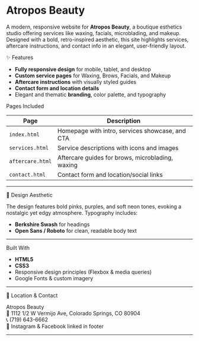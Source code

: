 # Atropos Beauty

A modern, responsive website for **Atropos Beauty**, a boutique esthetics studio offering services like waxing, facials, microblading, and makeup. Designed with a bold, retro-inspired aesthetic, this site highlights services, aftercare instructions, and contact info in an elegant, user-friendly layout.


✨ Features

- **Fully responsive design** for mobile, tablet, and desktop
- **Custom service pages** for Waxing, Brows, Facials, and Makeup
- **Aftercare instructions** with visually styled guides
- **Contact form and location details**
- Elegant and thematic **branding**, color palette, and typography

Pages Included

| Page        | Description                                         |
|-------------|-----------------------------------------------------|
| `index.html`    | Homepage with intro, services showcase, and CTA |
| `services.html` | Service descriptions with icons and images       |
| `aftercare.html`| Aftercare guides for brows, microblading, waxing |
| `contact.html`  | Contact form and location/social links           |

---

🎨 Design Aesthetic

The design features bold pinks, purples, and soft neon tones, evoking a nostalgic yet edgy atmosphere. Typography includes:
- **Berkshire Swash** for headings
- **Open Sans / Roboto** for clean, readable body text

---

Built With

- **HTML5**
- **CSS3**
- Responsive design principles (Flexbox & media queries)
- Google Fonts & custom imagery

---

📍 Location & Contact

Atropos Beauty  
📍 1112 1/2 W Vermijo Ave, Colorado Springs, CO 80904  
📞 (719) 643-6662  
📸 Instagram & Facebook linked in footer  

---
